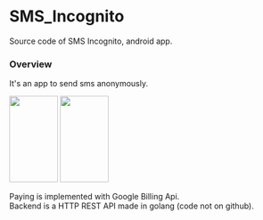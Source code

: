 # SMS_Incognito
Source code of SMS Incognito, android app.

### Overview

It's an app to send sms anonymously.


<img src="https://user-images.githubusercontent.com/102142537/229353885-ac20edf9-5b35-4101-9851-3204618c923a.jpg" width="87" height="155">
<img src="https://user-images.githubusercontent.com/102142537/229353889-05fb9a1b-fd77-4c42-a541-f8256c152da6.jpg" width="87" height="155">

Paying is implemented with Google Billing Api.  
Backend is a HTTP REST API made in golang (code not on github).
